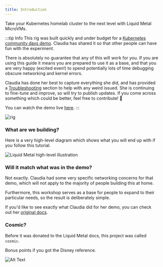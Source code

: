 ```yaml
---
title: Introduction
---
```


Take your Kubernetes homelab cluster to the next level with Liquid Metal MicroVMs.

:::tip Info
This rig was built quickly and under budget for a [Kubernetes community days demo][kcduk].
Claudia has shared it so that other people can have fun with the experiment.

There is absolutely no guarantee that any of this will work for you. If you are
using this guide it means you are prepared to use it as a base, and that you are
very happy (excited even!) to spend potentially lots of time debugging obscure
networking and kernel errors.

Claudia has done her best to capture everything she did, and has provided a [Troubleshooting](/docs/tutorial-rpi/troubleshooting/flintlock)
section to help with any weird issued. She is continuing to fine-tune and improve,
so will try to publish updates.
If you come across something which could be better, feel
free to contribute! :purple_heart:

You can watch the demo live [here][kcduk].
:::

![rig](/img/rig1.jpg)

### What are we building?

Here is a very high-level diagram which shows what you will end up with if you
follow this tutorial.

![Liquid Metal high-level illustration](/img/high-level.jpg)

### Will it match what was in the demo?

Not exactly. Claudia had some very specific networking concerns for that demo,
which will not apply to the majority of people building this at home.

Furthermore, this workshop serves as a base for people to expand to their particular
needs, so the result is deliberately simple.

If you'd like to see exactly what Claudia did for her demo, you can check out her
[original docs][cosmic-docs].

### Cosmic?

Before it was donated to the Liquid Metal docs, this project was called `cosmic`.

Bonus points if you got the Disney reference.

![Alt Text](https://media.tenor.com/C7BweO_X39sAAAAd/aladdin-animated.gif)

[cosmic-docs]: https://warehouse-13.github.io/cosmic/docs/intro/
[kcduk]: https://www.youtube.com/watch?v=8GjFLRpyilw&list=PLX3geWFOgXozvW1avyeZfgPJXrWrzHgYV&index=29&ab_channel=KubernetesCommunityDaysUK

